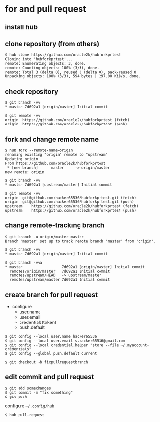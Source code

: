 # for and pull request


install hub
--



clone repository (from others)
--

```console
$ hub clone https://github.com/oracle2k/hubforkprtest
Cloning into 'hubforkprtest'...
remote: Enumerating objects: 3, done.
remote: Counting objects: 100% (3/3), done.
remote: Total 3 (delta 0), reused 0 (delta 0), pack-reused 0
Unpacking objects: 100% (3/3), 594 bytes | 297.00 KiB/s, done.
```


check repository
--

```console
$ git branch -vv
* master 7d692a1 [origin/master] Initial commit
```

```console
$ git remote -vv
origin	https://github.com/oracle2k/hubforkprtest (fetch)
origin	https://github.com/oracle2k/hubforkprtest (push)
```

fork and change remote name
--

```console
$ hub fork --remote-name=origin
renaming existing "origin" remote to "upstream"
Updating origin
From https://github.com/oracle2k/hubforkprtest
 * [new branch]      master     -> origin/master
new remote: origin
```


```console
$ git branch -vv
* master 7d692a1 [upstream/master] Initial commit
```

```console
$ git remote -vv
origin	git@github.com:hacker65536/hubforkprtest.git (fetch)
origin	git@github.com:hacker65536/hubforkprtest.git (push)
upstream	https://github.com/oracle2k/hubforkprtest (fetch)
upstream	https://github.com/oracle2k/hubforkprtest (push)
```


change remote-tracking branch
 --
 
 ```console
$ git branch -u origin/master master
Branch 'master' set up to track remote branch 'master' from 'origin'.
```

```console
$ git branch -vv
* master 7d692a1 [origin/master] Initial commit
```

```console
$ git branch -vva
* master                  7d692a1 [origin/master] Initial commit
  remotes/origin/master   7d692a1 Initial commit
  remotes/upstream/HEAD   -> upstream/master
  remotes/upstream/master 7d692a1 Initial commit
```

create branch for pull request
--

- configure 
  - user.name 
  - user.email 
  - credentials(token)
  - push.default
  
```console
$ git config --local user.name hacker65536 
$ git config --local user.email s.hacker65536@gmail.com 
$ git config --local credential.helper "store --file ~/.myaccount-credentials"
$ git config --global push.default current
```


```console
$ git checkout -b fixpullrequestbranch
```

edit commit and pull request
--

```console
$ git add somechanges
$ git commit -m "fix something"
$ git push 
```

configure `~/.config/hub` 

```console
$ hub pull-request 
```
